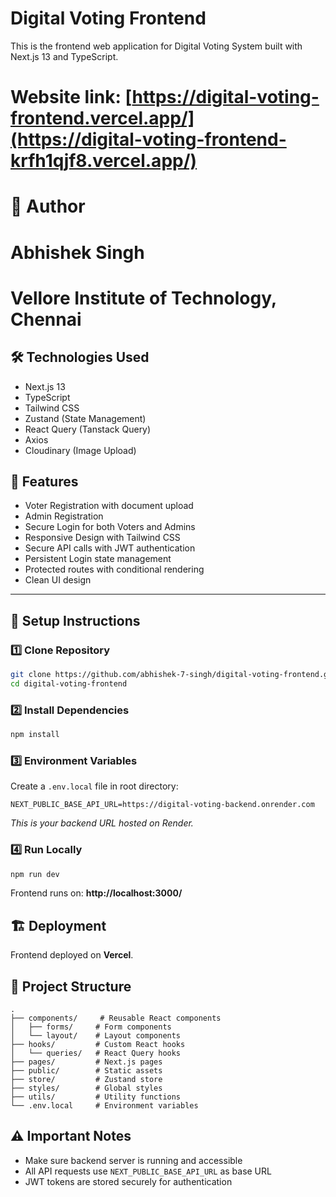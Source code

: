# Digital Voting Frontend

This is the frontend web application for Digital Voting System built with Next.js 13 and TypeScript.
# Website link: [https://digital-voting-frontend.vercel.app/](https://digital-voting-frontend-krfh1qjf8.vercel.app/)
# 🔖 Author
# **Abhishek Singh**  
# Vellore Institute of Technology, Chennai

## 🛠 Technologies Used

- Next.js 13
- TypeScript
- Tailwind CSS
- Zustand (State Management)
- React Query (Tanstack Query)
- Axios
- Cloudinary (Image Upload)

## 🚀 Features

- Voter Registration with document upload
- Admin Registration
- Secure Login for both Voters and Admins
- Responsive Design with Tailwind CSS
- Secure API calls with JWT authentication
- Persistent Login state management
- Protected routes with conditional rendering
- Clean UI design

---

## 🔧 Setup Instructions

### 1️⃣ Clone Repository

```bash
git clone https://github.com/abhishek-7-singh/digital-voting-frontend.git
cd digital-voting-frontend
```

### 2️⃣ Install Dependencies
```bash
npm install
```

### 3️⃣ Environment Variables
Create a `.env.local` file in root directory:

```env
NEXT_PUBLIC_BASE_API_URL=https://digital-voting-backend.onrender.com
```
*This is your backend URL hosted on Render.*

### 4️⃣ Run Locally
```bash
npm run dev
```

Frontend runs on: **http://localhost:3000/**

## 🏗 Deployment
Frontend deployed on **Vercel**.

## 📁 Project Structure
```
.
├── components/     # Reusable React components
│   ├── forms/     # Form components
│   └── layout/    # Layout components
├── hooks/         # Custom React hooks
│   └── queries/   # React Query hooks
├── pages/         # Next.js pages
├── public/        # Static assets
├── store/         # Zustand store
├── styles/        # Global styles
├── utils/         # Utility functions
└── .env.local     # Environment variables
```

## ⚠ Important Notes
- Make sure backend server is running and accessible
- All API requests use `NEXT_PUBLIC_BASE_API_URL` as base URL
- JWT tokens are stored securely for authentication
